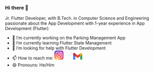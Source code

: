 ### Hi there 👋
Jr. Flutter Developer, with B.Tech. in Computer Science and Engineering passionate about the App Development with 1-year experience in App Development (Flutter)

- 🔭 I’m currently working on the Parking Management App
- 🌱 I’m currently learning Flutter State Management
- 🤔 I’m looking for help with Flutter Development
- 📫 How to reach me: 
[<img src="insta.png" width="30">](https://www.instagram.com/s.ankit1140/) &nbsp;&nbsp;&nbsp;&nbsp;&nbsp;&nbsp;
[<img src="gmail.png" width="30">](mailto:s.ankit1140@gmail.com)
- 😄 Pronouns: He/Him
